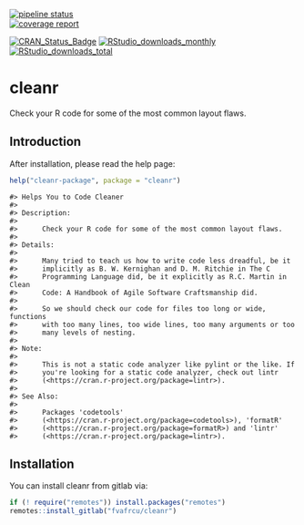 [![pipeline status](https://gitlab.com/fvafrcu/cleanr/badges/master/pipeline.svg)](https://gitlab.com/fvafrcu/cleanr/-/commits/master)    
[![coverage report](https://gitlab.com/fvafrcu/cleanr/badges/master/coverage.svg)](https://gitlab.com/fvafrcu/cleanr/-/commits/master)
<!-- 
    [![Build Status](https://travis-ci.org/fvafrcu/cleanr.svg?branch=master)](https://travis-ci.org/fvafrcu/cleanr)
    [![Coverage Status](https://codecov.io/github/fvafrcu/cleanr/coverage.svg?branch=master)](https://codecov.io/github/fvafrcu/cleanr?branch=master)
-->
[![CRAN_Status_Badge](https://www.r-pkg.org/badges/version/cleanr)](https://cran.r-project.org/package=cleanr)
[![RStudio_downloads_monthly](https://cranlogs.r-pkg.org/badges/cleanr)](https://cran.r-project.org/package=cleanr)
[![RStudio_downloads_total](https://cranlogs.r-pkg.org/badges/grand-total/cleanr)](https://cran.r-project.org/package=cleanr)

# cleanr
Check your R code for some of the most common layout flaws.
<!-- README.md is generated from README.Rmd. Please edit that file -->



## Introduction
After installation, please read the help page:

```r
help("cleanr-package", package = "cleanr")
```

```
#> Helps You to Code Cleaner
#> 
#> Description:
#> 
#>      Check your R code for some of the most common layout flaws.
#> 
#> Details:
#> 
#>      Many tried to teach us how to write code less dreadful, be it
#>      implicitly as B. W. Kernighan and D. M. Ritchie in The C
#>      Programming Language did, be it explicitly as R.C. Martin in Clean
#>      Code: A Handbook of Agile Software Craftsmanship did.
#> 
#>      So we should check our code for files too long or wide, functions
#>      with too many lines, too wide lines, too many arguments or too
#>      many levels of nesting.
#> 
#> Note:
#> 
#>      This is not a static code analyzer like pylint or the like. If
#>      you're looking for a static code analyzer, check out lintr
#>      (<https://cran.r-project.org/package=lintr>).
#> 
#> See Also:
#> 
#>      Packages 'codetools'
#>      (<https://cran.r-project.org/package=codetools>), 'formatR'
#>      (<https://cran.r-project.org/package=formatR>) and 'lintr'
#>      (<https://cran.r-project.org/package=lintr>).
```

## Installation

You can install cleanr from gitlab via:


```r
if (! require("remotes")) install.packages("remotes")
remotes::install_gitlab("fvafrcu/cleanr")
```


